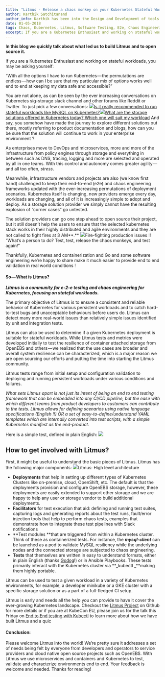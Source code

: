 ```yaml
---
title: "Litmus - Release a chaos monkey on your Kubernetes Stateful Workloads!"
author: Karthik Satchitanand
author_info: Karthik has been into the Design and Development of tools for infrastructure as code, software testing performance & benchmarking & chaos engineering.
date: 01-05-2018
tags: Chaos, Kubernetes, Litmus, Software Testing, E2e, Chaos Engineering
excerpt: If you are a Kubernetes Enthusiast and working on stateful workloads, you may be asking yourself
---
```


**In this blog we quickly talk about what led us to build Litmus and to open source it.**

If you are a Kubernetes Enthusiast and working on stateful workloads, you may be asking yourself:

“With all the options I have to run Kubernetes — the permutations are endless — how can I be sure that my particular mix of options works well end to end at keeping my data safe and accessible?”

You are not alone, as can be seen by the ever increasing conversations on Kubernetes sig-storage slack channel and other forums like Reddit or Twitter. To just pick a few conversations:
![](https://cdn-images-1.medium.com/max/800/1*6VJXdgFpuwD-fUkEKPo0GA.png)[Is it really recommended to run stateful workloads like MySQL on Kubernetes?](https://www.reddit.com/r/kubernetes/comments/88fxdg/is_it_really_not_recommended_to_run_stateful/)![](https://cdn-images-1.medium.com/max/800/1*5s60fO7nzhZfC3SFNiY0gA.png)[What are the storage solutions offered in Kubernetes today? Which one will suit my workload](https://twitter.com/rothgar/status/978694465975083009)
And say, you somehow have made the journey to explore different solutions out there, mostly referring to product documentation and blogs, how can you be sure that the solution will continue to work in your enterprise environment ?

As enterprises move to DevOps and microservices, more and more of the infrastructure from policy engines through storage and everything in between such as DNS, tracing, logging and more are selected and operated by all in one teams. With this control and autonomy comes greater agility — and all too often, _stress_.

Meanwhile, infrastructure vendors and projects are also (we know first hand) challenged to keep their end-to-end (e2e) and chaos engineering frameworks updated with the ever-increasing permutations of deployment scenarios. Kubernetes itself is changing, new providers emerge every day, workloads are changing, and all of it is increasingly simple to adopt and deploy. As a storage solution provider we simply cannot have the resulting explosion of “corner cases” go untested.

The solution providers can go one step ahead to open source their project, but it still doesn’t help the users to ensure that the selected kubernetes stack works in their highly distributed and agile environments and they are not called to fight fires at 3 AM**.**
![](https://cdn-images-1.medium.com/max/800/0*qX8CliW_E3gKMURn.)Fire-fighting production issues !!
“What’s a person to do? Test, test, release the chaos monkeys, and test again!”

Thankfully, Kubernetes and containerization and Go and some software engineering we’re happy to share make it much easier to provide end to end validation in real world conditions !

#### So — What is Litmus?

**_Litmus is a community for e-2-e testing and chaos engineering for Kubernetes, focusing on stateful workloads._**

The primary objective of Litmus is to ensure a consistent and reliable behavior of Kubernetes for various persistent workloads and to catch hard-to-test bugs and unacceptable behaviours before users do. Litmus can detect many more real-world issues than relatively simple issues identified by unit and integration tests.

Litmus can also be used to determine if a given Kubernetes deployment is suitable for stateful workloads. While Litmus tests and metrics were developed initially to test the resilience of container attached storage from OpenEBS and others — we realized that the use cases are broader and overall system resilience can be characterized, which is a major reason we are open sourcing our efforts and putting the time into starting the Litmus community.

Litmus tests range from initial setup and configuration validation to deploying and running persistent workloads under various conditions and failures.

_What sets Litmus apart is not just its intent of being an end to end testing framework that can be embedded into any CI/CD pipeline, but the ease with which different teams from product developers to customers can contribute to the tests. Litmus allows for defining scenarios using native language specifications (English !!) OR a set of easy-to-define/understand YAML templates which are internally converted into test scripts, with a simple Kubernetes manifest as the end-product._

Here is a simple test, defined in plain English:
![](https://cdn-images-1.medium.com/max/800/0*ar6cYX2rEJ7Nh_G2.)

## How to get involved with Litmus?

First, it might be useful to understand the basic pieces of Litmus. Litmus has the following major components:
![](https://cdn-images-1.medium.com/max/800/1*CdBbpkSilx3aJnZA3tiAjQ.png)Litmus: High level architecture

- **Deployments** that help in setting up different types of Kubernetes Clusters like on-premise, cloud, OpenShift, etc. The default is that the deployments provision and configure OpenEBS storage, however, these deployments are easily extended to support other storage and we are happy to help any user or storage vendor to build additional deployments.
- **Facilitators** for test execution that aid: defining and running test suites, capturing logs and generating reports about the test runs, fault/error injection tools that help to perform chaos tests, examples that demonstrate how to integrate these test pipelines with Slack notifications
- **Test modules **that are triggered from within a Kubernetes cluster. Think of these as containerized tests. For instance, the **_mysql-client_** can be launched as a pod to validate MySQL resiliency while the underlying nodes and the connected storage are subjected to chaos engineering.
- **Tests** that themselves are written in easy to understand formats, either in plain English (thanks [Godog](https://github.com/DATA-DOG/godog)!) or in Ansible Playbooks. These tests primarily interact with the Kubernetes cluster via **_kubectl _**making them highly portable.

Litmus can be used to test a given workload in a variety of Kubernetes environments, for example, a developer minikube or a GKE cluster with a specific storage solution or as a part of a full-fledged CI setup.

Litmus is early and needs all the help you can provide to have it cover the ever-growing Kubernetes landscape. Checkout the [Litmus Project](https://github.com/openebs/litmus) on Github for more details or if you are at KubeCon EU, please join us for the talk this Friday on [End to End testing with Kubectl](https://kccnceu18.sched.com/event/DqwD/using-kubectl-to-run-your-end-to-end-tests-amit-kumar-das-uday-kiran-mayadata-intermediate-skill-level) to learn more about how we have built Litmus and a quic

#### Conclusion:

Please welcome Litmus into the world! We’re pretty sure it addresses a set of needs being felt by everyone from developers and operators to service providers and cloud native open source projects such as OpenEBS. With Litmus we use microservices and containers and Kubernetes to test, validate and characterize environments end to end. Your feedback is welcome and needed. Thanks for reading!
